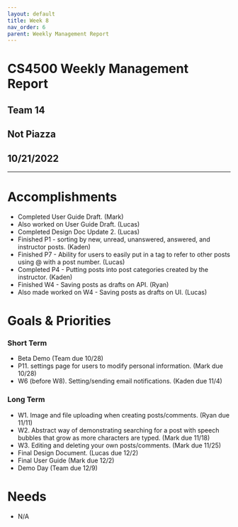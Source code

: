 ```yaml
---
layout: default
title: Week 8
nav_order: 6
parent: Weekly Management Report
---
```

# CS4500 Weekly Management Report 
## Team 14
## Not Piazza
## 10/21/2022
***

# Accomplishments
- Completed User Guide Draft. (Mark)
- Also worked on User Guide Draft. (Lucas)
- Completed Design Doc Update 2. (Lucas) 
- Finished P1 - sorting by new, unread, unanswered, answered, and instructor posts. (Kaden)
- Finished P7 - Ability for users to easily put in a tag to refer to other posts using @ with a post number. (Lucas)
- Completed P4 - Putting posts into post categories created by the instructor. (Kaden)
- Finished W4 -  Saving posts as drafts on API. (Ryan)
- Also made worked on W4 - Saving posts as drafts on UI. (Lucas)

# Goals & Priorities
### Short Term
- Beta Demo (Team due 10/28)
- P11. settings page for users to modify personal information. (Mark due 10/28)
- W6 (before W8). Setting/sending email notifications. (Kaden due 11/4) 

### Long Term
- W1. Image and file uploading when creating posts/comments. (Ryan due 11/11)
- W2. Abstract way of demonstrating searching for a post with speech bubbles that grow as more characters are typed. (Mark due 11/18)
- W3. Editing and deleting your own posts/comments. (Mark due 11/25)
- Final Design Document. (Lucas due 12/2)
- Final User Guide (Mark due 12/2) 
- Demo Day (Team due 12/9)

# Needs
- N/A

